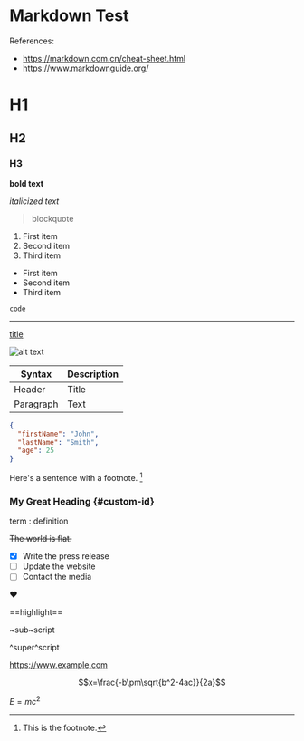 # Markdown Test

References:

- <https://markdown.com.cn/cheat-sheet.html>
- <https://www.markdownguide.org/>

# H1

## H2

### H3

**bold text**

*italicized text*

> blockquote

1. First item
2. Second item
3. Third item

- First item
- Second item
- Third item

`code`

---

[title](https://www.example.com)

![alt text](https://foruda.gitee.com/avatar/1680592789363171979/2238128_thhh_sunny_1680592789.png)

| Syntax      | Description |
| ----------- | ----------- |
| Header      | Title       |
| Paragraph   | Text        |

```json
{
  "firstName": "John",
  "lastName": "Smith",
  "age": 25
}
```

Here's a sentence with a footnote. [^1]

[^1]: This is the footnote.

### My Great Heading {#custom-id}

term
: definition

~~The world is flat.~~

- [x] Write the press release
- [ ] Update the website
- [ ] Contact the media

:heart:

==highlight==

~sub~script

^super^script

https://www.example.com

$$x=\frac{-b\pm\sqrt{b^2-4ac}}{2a}$$

$E=mc^2$
